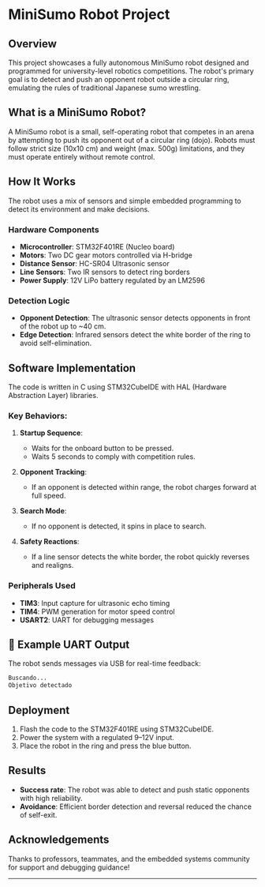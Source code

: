 # MiniSumo Robot Project

## Overview

This project showcases a fully autonomous MiniSumo robot designed and programmed for university-level robotics competitions. The robot's primary goal is to detect and push an opponent robot outside a circular ring, emulating the rules of traditional Japanese sumo wrestling.

## What is a MiniSumo Robot?

A MiniSumo robot is a small, self-operating robot that competes in an arena by attempting to push its opponent out of a circular ring (dojo). Robots must follow strict size (10x10 cm) and weight (max. 500g) limitations, and they must operate entirely without remote control.

## How It Works

The robot uses a mix of sensors and simple embedded programming to detect its environment and make decisions.

### Hardware Components

* **Microcontroller**: STM32F401RE (Nucleo board)
* **Motors**: Two DC gear motors controlled via H-bridge
* **Distance Sensor**: HC-SR04 Ultrasonic sensor
* **Line Sensors**: Two IR sensors to detect ring borders
* **Power Supply**: 12V LiPo battery regulated by an LM2596

###  Detection Logic

* **Opponent Detection**: The ultrasonic sensor detects opponents in front of the robot up to \~40 cm.
* **Edge Detection**: Infrared sensors detect the white border of the ring to avoid self-elimination.

## Software Implementation

The code is written in C using STM32CubeIDE with HAL (Hardware Abstraction Layer) libraries.

### Key Behaviors:

1. **Startup Sequence**:

   * Waits for the onboard button to be pressed.
   * Waits 5 seconds to comply with competition rules.

2. **Opponent Tracking**:

   * If an opponent is detected within range, the robot charges forward at full speed.

3. **Search Mode**:

   * If no opponent is detected, it spins in place to search.

4. **Safety Reactions**:

   * If a line sensor detects the white border, the robot quickly reverses and realigns.

### Peripherals Used

* **TIM3**: Input capture for ultrasonic echo timing
* **TIM4**: PWM generation for motor speed control
* **USART2**: UART for debugging messages

## 💬 Example UART Output

The robot sends messages via USB for real-time feedback:

```bash
Buscando...
Objetivo detectado
```

## Deployment

1. Flash the code to the STM32F401RE using STM32CubeIDE.
2. Power the system with a regulated 9–12V input.
3. Place the robot in the ring and press the blue button.

## Results

* **Success rate**: The robot was able to detect and push static opponents with high reliability.
* **Avoidance**: Efficient border detection and reversal reduced the chance of self-exit.

## Acknowledgements

Thanks to professors, teammates, and the embedded systems community for support and debugging guidance!

---

